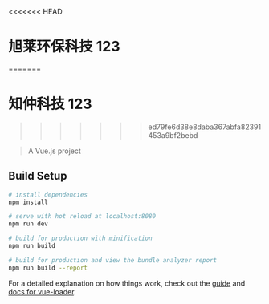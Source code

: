 <<<<<<< HEAD
# 旭莱环保科技 123
=======
# 知仲科技 123
>>>>>>> ed79fe6d38e8daba367abfa82391453a9bf2bebd

> A Vue.js project

## Build Setup

``` bash
# install dependencies
npm install

# serve with hot reload at localhost:8080
npm run dev

# build for production with minification
npm run build

# build for production and view the bundle analyzer report
npm run build --report
```

For a detailed explanation on how things work, check out the [guide](http://vuejs-templates.github.io/webpack/) and [docs for vue-loader](http://vuejs.github.io/vue-loader).
